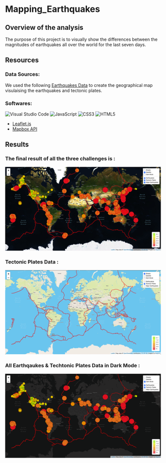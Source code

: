 # Mapping_Earthquakes

## Overview of the analysis
The purpose of this project is to visually show the differences between the magnitudes of earthquakes all over the world for the last seven days.

## Resources 
### Data Sources: 
We used the following [Earthquakes Data](https://www.usgs.gov/programs/earthquake-hazards/earthquakes) to create the geographical map visulaising the earthquakes and tectonic plates.

### Softwares:
![Visual Studio Code](https://img.shields.io/badge/Visual%20Studio%20Code-0078d7.svg?style=for-the-badge&logo=visual-studio-code&logoColor=white)
![JavaScript](https://img.shields.io/badge/javascript-%23323330.svg?style=for-the-badge&logo=javascript&logoColor=%23F7DF1E)
![CSS3](https://img.shields.io/badge/css3-%231572B6.svg?style=for-the-badge&logo=css3&logoColor=white)
![HTML5](https://img.shields.io/badge/html5-%23E34F26.svg?style=for-the-badge&logo=html5&logoColor=white)

- [Leaflet.js](https://leafletjs.com/)
- [Mapbox API](https://www.mapbox.com/) 

## Results

### The final result of all the three challenges is :

![Satellite](/Resources/Satellite.png)

### Tectonic Plates Data :

![Tectonic_Data](/Resources/Tectonic_Data.png)

### All Earthqaukes & Techtonic Plates Data in Dark Mode :

![Dark_mode](/Resources/Dark_mode.png)


